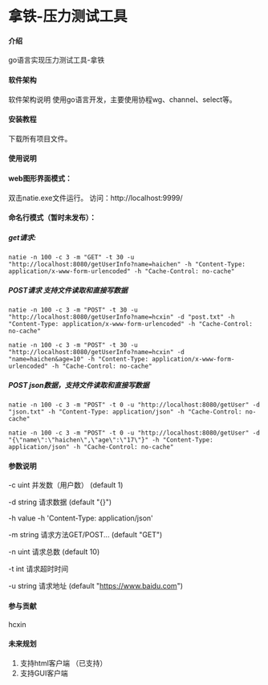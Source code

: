 # 拿铁-压力测试工具

#### 介绍
go语言实现压力测试工具-拿铁

#### 软件架构
软件架构说明
使用go语言开发，主要使用协程wg、channel、select等。

#### 安装教程

下载所有项目文件。

#### 使用说明

#### web图形界面模式：
双击natie.exe文件运行。
访问：http://localhost:9999/

#### 命名行模式（暂时未发布）：
##### get请求:
`natie -n 100 -c 3 -m "GET" -t 30 -u "http://localhost:8080/getUserInfo?name=haichen" -h "Content-Type: application/x-www-form-urlencoded" -h "Cache-Control: no-cache"`
##### POST请求 支持文件读取和直接写数据
`natie -n 100 -c 3 -m "POST" -t 30 -u "http://localhost:8080/getUserInfo?name=hcxin" -d "post.txt" -h "Content-Type: application/x-www-form-urlencoded" -h "Cache-Control: no-cache"` 

`natie -n 100 -c 3 -m "POST" -t 30 -u "http://localhost:8080/getUserInfo?name=hcxin" -d "name=haichen&age=10" -h "Content-Type: application/x-www-form-urlencoded" -h "Cache-Control: no-cache"`
##### POST json数据，支持文件读取和直接写数据 

`natie -n 100 -c 3 -m "POST" -t 0 -u "http://localhost:8080/getUser" -d "json.txt" -h "Content-Type: application/json" -h "Cache-Control: no-cache"` 

`natie -n 100 -c 3 -m "POST" -t 0 -u "http://localhost:8080/getUser" -d "{\"name\":\"haichen\",\"age\":\"17\"}" -h "Content-Type: application/json" -h "Cache-Control: no-cache"` 

#### 参数说明
-c uint
并发数（用户数） (default 1)

-d string
请求数据 (default "{}")

-h value
-h 'Content-Type: application/json'

-m string
请求方法GET/POST... (default "GET")

-n uint
请求总数 (default 10)

-t int
请求超时时间

-u string
请求地址 (default "https://www.baidu.com")

#### 参与贡献
hcxin

#### 未来规划
1.  支持html客户端 （已支持）
2.  支持GUI客户端